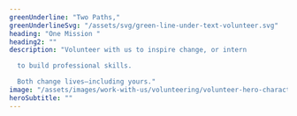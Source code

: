 ```yaml
---
greenUnderline: "Two Paths,"
greenUnderlineSvg: "/assets/svg/green-line-under-text-volunteer.svg"
heading: "One Mission "
heading2: ""
description: "Volunteer with us to inspire change, or intern

  to build professional skills.

  Both change lives—including yours."
image: "/assets/images/work-with-us/volunteering/volunteer-hero-character.png"
heroSubtitle: ""
---
```

